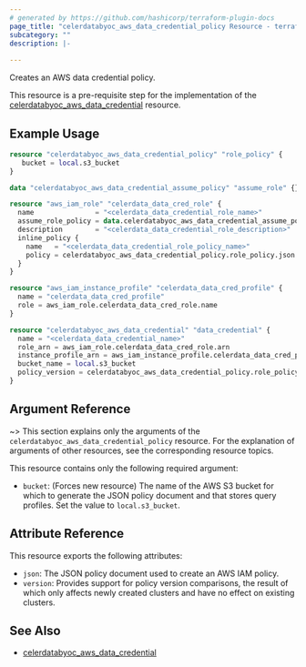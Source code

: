 ```yaml
---
# generated by https://github.com/hashicorp/terraform-plugin-docs
page_title: "celerdatabyoc_aws_data_credential_policy Resource - terraform-provider-celerdatabyoc"
subcategory: ""
description: |-
  
---
```


Creates an AWS data credential policy.

This resource is a pre-requisite step for the implementation of the [celerdatabyoc_aws_data_credential](https://registry.terraform.io/providers/CelerData/celerdatabyoc/latest/docs/resources/aws_data_credential) resource.

## Example Usage

```terraform
resource "celerdatabyoc_aws_data_credential_policy" "role_policy" {
   bucket = local.s3_bucket
}

data "celerdatabyoc_aws_data_credential_assume_policy" "assume_role" {}

resource "aws_iam_role" "celerdata_data_cred_role" {
  name               = "<celerdata_data_credential_role_name>"
  assume_role_policy = data.celerdatabyoc_aws_data_credential_assume_policy.assume_role.json
  description        = "<celerdata_data_credential_role_description>"
  inline_policy {
    name   = "<celerdata_data_credential_role_policy_name>"
    policy = celerdatabyoc_aws_data_credential_policy.role_policy.json
  }
}

resource "aws_iam_instance_profile" "celerdata_data_cred_profile" {
  name = "celerdata_data_cred_profile"
  role = aws_iam_role.celerdata_data_cred_role.name
}

resource "celerdatabyoc_aws_data_credential" "data_credential" {
  name = "<celerdata_data_credential_name>"
  role_arn = aws_iam_role.celerdata_data_cred_role.arn 
  instance_profile_arn = aws_iam_instance_profile.celerdata_data_cred_profile.arn
  bucket_name = local.s3_bucket
  policy_version = celerdatabyoc_aws_data_credential_policy.role_policy.version
}
```

## Argument Reference

~> This section explains only the arguments of the `celerdatabyoc_aws_data_credential_policy` resource. For the explanation of arguments of other resources, see the corresponding resource topics.

This resource contains only the following required argument:

- `bucket`: (Forces new resource) The name of the AWS S3 bucket for which to generate the JSON policy document and that stores query profiles. Set the value to `local.s3_bucket`.

## Attribute Reference

This resource exports the following attributes:

- `json`: The JSON policy document used to create an AWS IAM policy.
- `version`: Provides support for policy version comparisons, the result of which only affects newly created clusters and have no effect on existing clusters.

## See Also

- [celerdatabyoc_aws_data_credential](https://registry.terraform.io/providers/CelerData/celerdatabyoc/latest/docs/resources/aws_data_credential)
